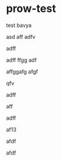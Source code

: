 # prow-test
test
bavya

asd
aff
adfv


adff

adff
ffgg
adf

affggafg
afgf

qfv

adff

aff

adff


af13


afdf

afdf
